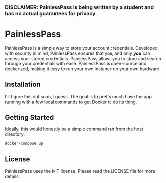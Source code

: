 ### DISCLAIMER: PainlessPass is being written by a student and has no actual guarantees for privacy. 

# PainlessPass
PainlessPass is a simple way to store your account credentials. Developed with security in mind, PainlessPass ensures that you, and only **_you_** can access your stored credentials. PainlessPass allows you to store and search through your credentials with ease. PainlessPass is open-source and dockerized, making it easy to run your own instance on your own hardware. 

## Installation
I'll figure this out soon, I guess. The goal is to pretty much have the app running with a few local commands to get Docker to do its thing. 

## Getting Started
Ideally, this would honestly be a simple command ran from the host directory:
```bash
docker-compose up
```

## License
PainlessPass uses the MIT license. Please read the LICENSE file for more details.
